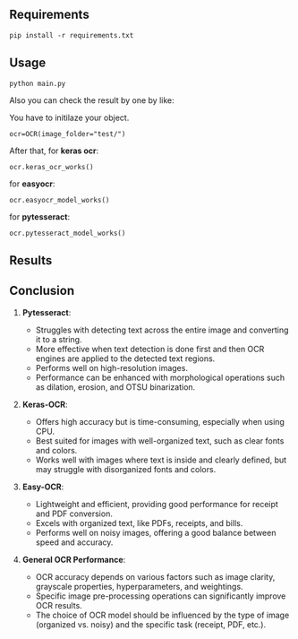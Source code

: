 ## Requirements

    pip install -r requirements.txt
    
## Usage

    python main.py
    
 Also you can check the result by one by like:

You have to initilaze your object.  

    ocr=OCR(image_folder="test/")  

After that, for **keras ocr**:  

    ocr.keras_ocr_works()
    
for **easyocr**:

    ocr.easyocr_model_works()  
for **pytesseract**:

    ocr.pytesseract_model_works()

 ## Results

 
 ## Conclusion
1. **Pytesseract**:
   - Struggles with detecting text across the entire image and converting it to a string.
   - More effective when text detection is done first and then OCR engines are applied to the detected text regions.
   - Performs well on high-resolution images.
   - Performance can be enhanced with morphological operations such as dilation, erosion, and OTSU binarization.

2. **Keras-OCR**:
   - Offers high accuracy but is time-consuming, especially when using CPU.
   - Best suited for images with well-organized text, such as clear fonts and colors.
   - Works well with images where text is inside and clearly defined, but may struggle with disorganized fonts and colors.

3. **Easy-OCR**:
   - Lightweight and efficient, providing good performance for receipt and PDF conversion.
   - Excels with organized text, like PDFs, receipts, and bills.
   - Performs well on noisy images, offering a good balance between speed and accuracy.

4. **General OCR Performance**:
   - OCR accuracy depends on various factors such as image clarity, grayscale properties, hyperparameters, and weightings.
   - Specific image pre-processing operations can significantly improve OCR results.
   - The choice of OCR model should be influenced by the type of image (organized vs. noisy) and the specific task (receipt, PDF, etc.).

